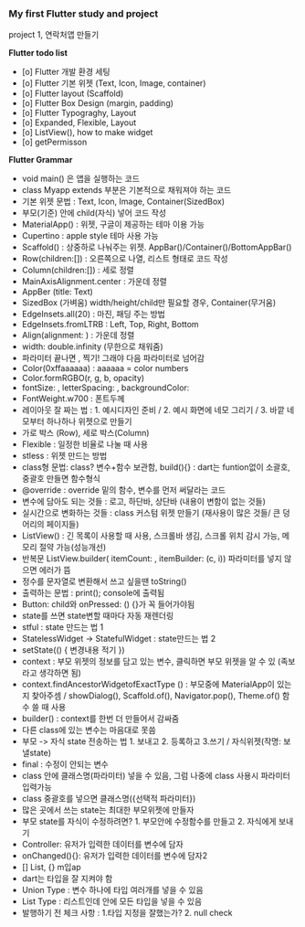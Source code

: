 <h3><b> My first Flutter study and project </b> </h3>

project 1, 연락처앱 만들기

<b>Flutter todo list</b>

- [o] Flutter 개발 환경 세팅
- [o] Flutter 기본 위젯 (Text, Icon, Image, container)
- [o] Flutter layout (Scaffold)
- [o] Flutter Box Design (margin, padding)
- [o] Flutter Typograghy, Layout
- [o] Expanded, Flexible, Layout
- [o] ListView(), how to make widget
- [o] getPermisson



<b>Flutter Grammar</b>

- void main() 은 앱을 실행하는 코드
- class Myapp extends 부분은 기본적으로 채워져야 하는 코드
- 기본 위젯 문법 : Text, Icon, Image, Container(SizedBox)
- 부모(기준) 안에 child(자식) 넣어 코드 작성
- MaterialApp() : 위젯, 구글이 제공하는 테마 이용 가능
- Cupertino : apple style 테마 사용 가능
- Scaffold() : 상중하로 나눠주는 위젯. AppBar()/Container()/BottomAppBar()
- Row(children:[]) : 오른쪽으로 나열, 리스트 형태로 코드 작성
- Column(children:[]) : 세로 정렬
- MainAxisAlignment.center : 가운데 정렬
- AppBer (title: Text)
- SizedBox (가벼움) width/height/child만 필요할 경우, Container(무거움)
- EdgeInsets.all(20) : 마진, 패딩 주는 방법
- EdgeInsets.fromLTRB : Left, Top, Right, Bottom
- Align(alignment: ) : 가운데 정렬
- width: double.infinity (무한으로 채워줌)
- 파라미터 끝나면 , 찍기! 그래야 다음 파라미터로 넘어감
- Color(0xffaaaaaa) : aaaaaa = color numbers
- Color.formRGBO(r, g, b, opacity)
- fontSize: , letterSpacing: , backgroundColor:
- FontWeight.w700 : 폰트두께
- 레이아웃 잘 짜는 법 : 1. 예시디자인 준비 / 2. 예시 화면에 네모 그리기 / 3. 바깥 네모부터 하나하나 위젯으로 만들기
- 가로 박스 (Row), 세로 박스(Column)
- Flexible : 일정한 비율로 나눌 때 사용
- stless : 위젯 만드는 방법
- class형 문법: class? 변수+함수 보관함, build(){} : dart는 funtion없이 소괄호, 중괄호 만들면 함수형식
- @override : override 밑의 함수, 변수를 먼저 써달라는 코드
- 변수에 담아도 되는 것들 : 로고, 하단바, 상단바 (내용이 변함이 없는 것들)
- 실시간으로 변화하는 것들 : class 커스텀 위젯 만들기 (재사용이 많은 것들/ 큰 덩어리의 페이지들)
- ListView() : 긴 목록이 사용할 때 사용, 스크롤바 생김, 스크롤 위치 감시 가능, 메모리 절약 가능(성능개선)
- 반복문 ListView.builder( itemCount: , itemBuilder: (c, i)) 파라미터를 넣지 않으면 에러가 뜸
- 정수를 문자열로 변환해서 쓰고 싶을땐 toString()
- 출력하는 문법 : print(); console에 출력됨
- Button: child와 onPressed: () {}가 꼭 들어가야됨
- state를 쓰면 state변할 때마다 자동 재렌더링
- stful : state 만드는 법 1
- StatelessWidget -> StatefulWidget : state만드는 법 2
- setState(() { 변경내용 적기 })
- context : 부모 위젯의 정보를 담고 있는 변수, 클릭하면 부모 위젯을 알 수 있 (족보라고 생각하면 됨)
- context.findAncestorWidgetofExactType<MaterialApp> () : 부모중에 MaterialApp이 있는지 찾아주셈 / showDialog(), Scaffold.of(), Navigator.pop(), Theme.of() 함수 쓸 때 사용
- builder() : context를 한번 더 만들어서 감싸줌
- 다른 class에 있는 변수는 마음대로 못씀
- 부모 -> 자식 state 전송하는 법 1. 보내고 2. 등록하고 3.쓰기 / 자식위젯(작명: 보낼state)
- final : 수정이 안되는 변수
- class 안에 클래스명(파라미터) 넣을 수 있음, 그럼 나중에 class 사용시 파라미터 입력가능
- class 중괄호를 넣으면 클래스명({선택적 파라미터})
- 많은 곳에서 쓰는 state는 최대한 부모위젯에 만들자
- 부모 state를 자식이 수정하려면? 1. 부모안에 수정함수를 만들고 2. 자식에게 보내기
- Controller: 유저가 입력한 데이터를 변수에 담자
- onChanged(){}: 유저가 입력한 데이터를 변수에 담자2
- [] List, {} m입ap 
- dart는 타입을 잘 지켜야 함
- Union Type : 변수 하나에 타입 여러개를 넣을 수 있음
- List<dynamic> Type : 리스트인데 안에 모든 타입을 넣을 수 있음
- 발행하기 전 체크 사항 : 1.타입 지정을 잘했는가? 2. null check 